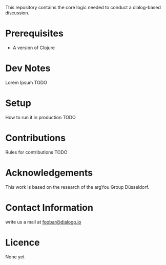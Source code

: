 This repository contains the core logic needed to conduct a dialog-based discussion.

# Prerequisites
* A version of Clojure

# Dev Notes

Lorem Ipsum TODO

# Setup
How to run it in production TODO

# Contributions

Rules for contributions TODO
 
# Acknowledgements
This work is based on the research of the argYou Group Düsseldorf.

# Contact Information
write us a mail at foobar@dialogo.io

# Licence

None yet